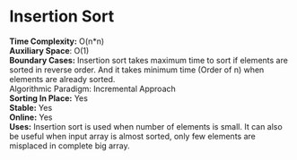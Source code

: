 # Insertion Sort
**Time Complexity:** O(n*n)  
**Auxiliary Space**: O(1)  
**Boundary Cases:** Insertion sort takes maximum time to sort if elements are sorted in reverse order. And it takes minimum time (Order of n) when elements are already sorted.  
Algorithmic Paradigm: Incremental Approach  
**Sorting In Place:** Yes  
**Stable:** Yes  
**Online:** Yes  
**Uses:** Insertion sort is used when number of elements is small. It can also be useful when input array is almost sorted, only few elements are misplaced in complete big array.  

